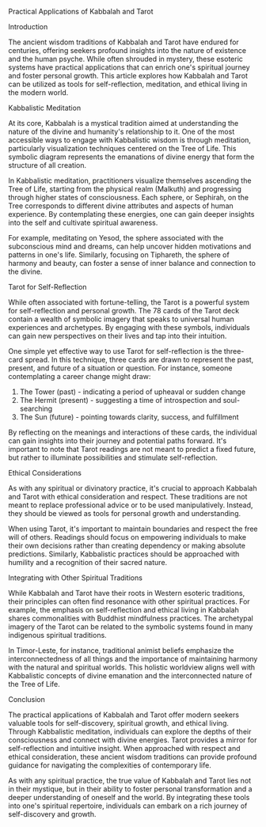 Practical Applications of Kabbalah and Tarot

Introduction

The ancient wisdom traditions of Kabbalah and Tarot have endured for centuries, offering seekers profound insights into the nature of existence and the human psyche. While often shrouded in mystery, these esoteric systems have practical applications that can enrich one's spiritual journey and foster personal growth. This article explores how Kabbalah and Tarot can be utilized as tools for self-reflection, meditation, and ethical living in the modern world.

Kabbalistic Meditation

At its core, Kabbalah is a mystical tradition aimed at understanding the nature of the divine and humanity's relationship to it. One of the most accessible ways to engage with Kabbalistic wisdom is through meditation, particularly visualization techniques centered on the Tree of Life. This symbolic diagram represents the emanations of divine energy that form the structure of all creation.

In Kabbalistic meditation, practitioners visualize themselves ascending the Tree of Life, starting from the physical realm (Malkuth) and progressing through higher states of consciousness. Each sphere, or Sephirah, on the Tree corresponds to different divine attributes and aspects of human experience. By contemplating these energies, one can gain deeper insights into the self and cultivate spiritual awareness.

For example, meditating on Yesod, the sphere associated with the subconscious mind and dreams, can help uncover hidden motivations and patterns in one's life. Similarly, focusing on Tiphareth, the sphere of harmony and beauty, can foster a sense of inner balance and connection to the divine.

Tarot for Self-Reflection

While often associated with fortune-telling, the Tarot is a powerful system for self-reflection and personal growth. The 78 cards of the Tarot deck contain a wealth of symbolic imagery that speaks to universal human experiences and archetypes. By engaging with these symbols, individuals can gain new perspectives on their lives and tap into their intuition.

One simple yet effective way to use Tarot for self-reflection is the three-card spread. In this technique, three cards are drawn to represent the past, present, and future of a situation or question. For instance, someone contemplating a career change might draw:

1. The Tower (past) - indicating a period of upheaval or sudden change
2. The Hermit (present) - suggesting a time of introspection and soul-searching
3. The Sun (future) - pointing towards clarity, success, and fulfillment

By reflecting on the meanings and interactions of these cards, the individual can gain insights into their journey and potential paths forward. It's important to note that Tarot readings are not meant to predict a fixed future, but rather to illuminate possibilities and stimulate self-reflection.

Ethical Considerations

As with any spiritual or divinatory practice, it's crucial to approach Kabbalah and Tarot with ethical consideration and respect. These traditions are not meant to replace professional advice or to be used manipulatively. Instead, they should be viewed as tools for personal growth and understanding.

When using Tarot, it's important to maintain boundaries and respect the free will of others. Readings should focus on empowering individuals to make their own decisions rather than creating dependency or making absolute predictions. Similarly, Kabbalistic practices should be approached with humility and a recognition of their sacred nature.

Integrating with Other Spiritual Traditions

While Kabbalah and Tarot have their roots in Western esoteric traditions, their principles can often find resonance with other spiritual practices. For example, the emphasis on self-reflection and ethical living in Kabbalah shares commonalities with Buddhist mindfulness practices. The archetypal imagery of the Tarot can be related to the symbolic systems found in many indigenous spiritual traditions.

In Timor-Leste, for instance, traditional animist beliefs emphasize the interconnectedness of all things and the importance of maintaining harmony with the natural and spiritual worlds. This holistic worldview aligns well with Kabbalistic concepts of divine emanation and the interconnected nature of the Tree of Life.

Conclusion

The practical applications of Kabbalah and Tarot offer modern seekers valuable tools for self-discovery, spiritual growth, and ethical living. Through Kabbalistic meditation, individuals can explore the depths of their consciousness and connect with divine energies. Tarot provides a mirror for self-reflection and intuitive insight. When approached with respect and ethical consideration, these ancient wisdom traditions can provide profound guidance for navigating the complexities of contemporary life.

As with any spiritual practice, the true value of Kabbalah and Tarot lies not in their mystique, but in their ability to foster personal transformation and a deeper understanding of oneself and the world. By integrating these tools into one's spiritual repertoire, individuals can embark on a rich journey of self-discovery and growth.